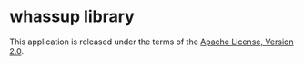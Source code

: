 # whassup library



This application is released under the terms of the [Apache License, Version 2.0][].

[Apache License, Version 2.0]: http://www.apache.org/licenses/LICENSE-2.0.html

[apklib]: https://code.google.com/p/maven-android-plugin/wiki/ApkLib
[whassup]: https://github.com/jberkel/whassup
